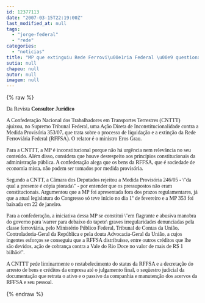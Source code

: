 ```yaml
---
id: 12377113
date: "2007-03-15T22:19:00Z"
last_modified_at: null
tags:
  - "jorge-federal"
  - "rede"
categories:
  - "noticias"
title: "MP que extinguiu Rede Ferrovi\u00e1ria Federal \u00e9 questionada"
sutia: null
chapeu: null
autor: null
imagem: null
---
```

{% raw %}
<p><P><FONT face=Verdana>Da Revista <STRONG>Consultor Jurídico</STRONG></FONT></P></p>
<p><P><FONT face=Verdana>A Confederação Nacional dos Trabalhadores em Transportes Terrestres (CNTTT) ajuizou, no Supremo Tribunal Federal, uma Ação Direta de Inconstitucionalidade contra a Medida Provisória 353/07, que trata sobre o processo de liquidação e a extinção da Rede Ferroviária Federal (RFFSA). O relator é o ministro Eros Grau.</FONT></P></p>
<p><P><FONT face=Verdana>Para a CNTTT, a MP é inconstitucional porque não há urgência nem relevância no seu conteúdo. Além disso, considera que houve desrespeito aos princípios constitucionais da administração pública. A confederação alega que os bens da RFFSA, que é sociedade de economia mista, não podem ser tomados por medida provisória.</FONT></P></p>
<p><P><FONT face=Verdana>Segundo a CNTT, a Câmara dos Deputados rejeitou a Medida Provisória 246/05 - \"da qual a presente é cópia piorada\" - por entender que os pressupostos não eram constitucionais. Argumentou que a MP foi apresentada fora dos prazos regulamentares, já que a atual legislatura do Congresso só teve início no dia 1º de fevereiro e a MP 353 foi baixada em 22 de janeiro.</FONT></P></p>
<p><P><FONT face=Verdana>Para a confederação, a iniciativa dessa MP se constitui \"em flagrante e abusiva manobra do governo para \varrer para debaixo do tapete\ graves irregularidades denunciadas pela classe ferroviária, pelo Ministério Público Federal, Tribunal de Contas da União, Controladoria-Geral da República e pela douta Advocacia-Geral da União, a cujos ingentes esforços se conseguiu que a RFFSA distribuísse, entre outros créditos que lhe são devidos, ação de cobrança contra a Vale do Rio Doce no valor de mais de R$ 1 bilhão\".</FONT></P></p>
<p><P><FONT face=Verdana>A CNTTT pede liminarmente o restabelecimento do status da RFFSA e a decretação do arresto de bens e créditos da empresa até o julgamento final, o seqüestro judicial da documentação que retrata o ativo e o passivo da companhia e manutenção dos acervos da RFFSA e seu pessoal.</FONT></P> </p>
{% endraw %}